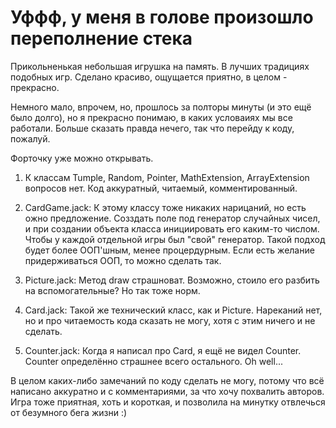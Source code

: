 # Уффф, у меня в голове произошло переполнение стека

Прикольненькая небольшая игрушка на память. В лучших традициях подобных игр.
Сделано красиво, ощущается приятно, в целом - прекрасно.

Немного мало, впрочем, но, прошлось за полторы минуты (и это ещё было долго),
но я прекрасно понимаю, в каких условаиях мы все работали.
Больше сказать правда нечего, так что перейду к коду, пожалуй.

Форточку уже можно открывать.

1. К классам Tumple, Random, Pointer, MathExtension, ArrayExtension вопросов нет. 
Код аккуратный, читаемый, комментированный.

2. CardGame.jack:
К этому классу тоже никаких нарицаний, но есть ожно предложение. 
Созздать поле под генератор случайных чисел, и при создании объекта класса
инициировать его каким-то числом. Чтобы у каждой отдельной игры был
"свой" генератор. 
Такой подход будет более ООП'шным, менее процердурным. Если есть 
желание придерживаться ООП, то можно сделать так.

3. Picture.jack:
Метод draw страшноват. Возможно, стоило его разбить на вспомогательные? 
Но так тоже норм.

4. Card.jack: 
Такой же технический класс, как и Picture. Нареканий нет, но и 
про читаемость кода сказать не могу, хотя с этим ничего и не сделать.

5. Counter.jack:
Когда я написал про Card, я ещё не видел Counter. Counter определённо страшнее всего
остального. Oh well...

В целом каких-либо замечаний по коду сделать не могу, потому что всё написано аккуратно
и с комментариями, за что хочу похвалить авторов.
Игра тоже приятная, хоть и короткая, и позволила на минутку отвлечься от безумного бега жизни :)